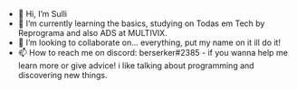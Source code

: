- 👋 Hi, I’m Sulli
- 🌱 I’m currently learning the basics, studying on Todas em Tech by Reprograma and also ADS at MULTIVIX.
- 💞️ I’m looking to collaborate on... everything, put my name on it ill do it!
- 📫 How to reach me on discord: berserker#2385  - if you wanna help me learn more or give advice! i like talking about programming and discovering new things.

<!---
ana0916/ana0916 is a ✨ special ✨ repository because its mine.
--->
